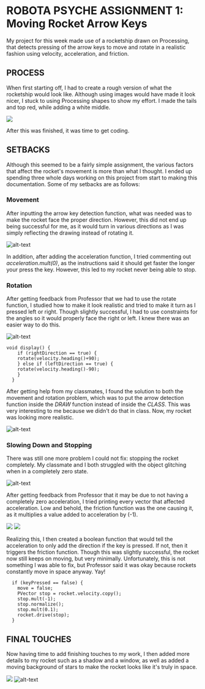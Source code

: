 # ROBOTA PSYCHE ASSIGNMENT 1: Moving Rocket Arrow Keys

My project for this week made use of a rocketship drawn on Processing, that detects pressing of the arrow keys to move and rotate in a realistic fashion using velocity, acceleration, and friction.

## PROCESS

When first starting off, I had to create a rough version of what the rocketship would look like. Although using images would have made it look nicer, I stuck to using Processing shapes to show my effort. I made the tails and top red, while adding a white middle.

![](images/initialRocket.png)

After this was finished, it was time to get coding.

## SETBACKS

Although this seemed to be a fairly simple assignment, the various factors that affect the rocket's movement is more than what I thought. I ended up spending three whole days working on this project from start to making this documentation. Some of my setbacks are as follows:

### Movement

After inputting the arrow key detection function, what was needed was to make the rocket face the proper direction. However, this did not end up being successful for me, as it would turn in various directions as I was simply reflecting the drawing instead of rotating it.

![alt-text](images/unrealMove.gif)

In addition, after adding the acceleration function, I tried commenting out *acceleration.mult(0)*, as the instructions said it should get faster the longer your press the key. However, this led to my rocket never being able to stop.

### Rotation

After getting feedback from Professor that we had to use the rotate function, I studied how to make it look realistic and tried to make it turn as I pressed left or right. Though slightly successful, I had to use constraints for the angles so it would properly face the right or left. I knew there was an easier way to do this.

![alt-text](images/unrealRotate.gif)

    void display() {
        if (rightDirection == true) {
        rotate(velocity.heading()+90);
        } else if (leftDirection == true) {
        rotate(velocity.heading()-90);
        }
      }

After getting help from my classmates, I found the solution to both the movement and rotation problem, which was to put the arrow detection function inside the *DRAW* function instead of inside the *CLASS*. This was very interesting to me because we didn't do that in class. Now, my rocket was looking more realistic.

![alt-text](images/realRotate.gif)

### Slowing Down and Stopping

There was still one more problem I could not fix: stopping the rocket completely. My classmate and I both struggled with the object glitching when in a completely zero state.

![alt-text](images/rocketGlitch.gif)

After getting feedback from Professor that it may be due to not having a completely zero acceleration, I tried printing every vector that affected acceleration. Low and behold, the friction function was the one causing it, as it multiplies a value added to acceleration by (-1).

![](images/professorRemark.png)
![](images/accelerationPosNeg.png)

Realizing this, I then created a boolean function that would tell the acceleration to only add the direction if the key is pressed. If not, then it triggers the friction function. Though this was slightly successful, the rocket now still keeps on moving, but very minimally. Unfortunately, this is not something I was able to fix, but Professor said it was okay because rockets constantly move in space anyway. Yay!

      if (keyPressed == false) {
        move = false;
        PVector stop = rocket.velocity.copy();
        stop.mult(-1);
        stop.normalize();
        stop.mult(0.1);
        rocket.drive(stop);
      }

## FINAL TOUCHES

Now having time to add finishing touches to my work, I then added more details to my rocket such as a shadow and a window, as well as added a moving background of stars to make the rocket looks like it's truly in space.

![](images/finalRocket.png)
![alt-text](images/rocketSpace.gif)

